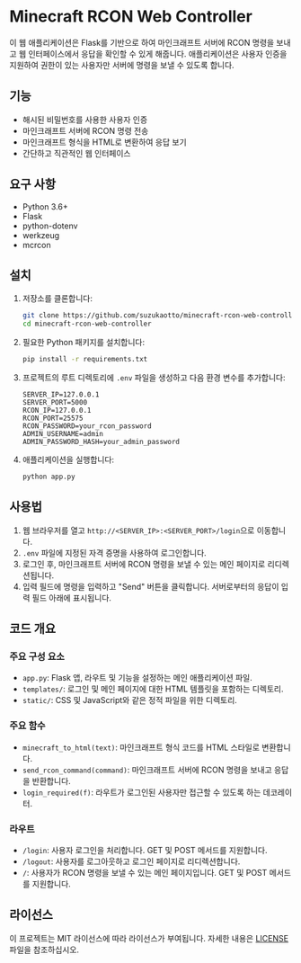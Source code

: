# Minecraft RCON Web Controller

이 웹 애플리케이션은 Flask를 기반으로 하여 마인크래프트 서버에 RCON 명령을 보내고 웹 인터페이스에서 응답을 확인할 수 있게 해줍니다. 애플리케이션은 사용자 인증을 지원하여 권한이 있는 사용자만 서버에 명령을 보낼 수 있도록 합니다.

## 기능

- 해시된 비밀번호를 사용한 사용자 인증
- 마인크래프트 서버에 RCON 명령 전송
- 마인크래프트 형식을 HTML로 변환하여 응답 보기
- 간단하고 직관적인 웹 인터페이스

## 요구 사항

- Python 3.6+
- Flask
- python-dotenv
- werkzeug
- mcrcon

## 설치

1. 저장소를 클론합니다:
    ```sh
    git clone https://github.com/suzukaotto/minecraft-rcon-web-controller.git
    cd minecraft-rcon-web-controller
    ```

2. 필요한 Python 패키지를 설치합니다:
    ```sh
    pip install -r requirements.txt
    ```

3. 프로젝트의 루트 디렉토리에 `.env` 파일을 생성하고 다음 환경 변수를 추가합니다:
    ```env
    SERVER_IP=127.0.0.1
    SERVER_PORT=5000
    RCON_IP=127.0.0.1
    RCON_PORT=25575
    RCON_PASSWORD=your_rcon_password
    ADMIN_USERNAME=admin
    ADMIN_PASSWORD_HASH=your_admin_password
    ```

4. 애플리케이션을 실행합니다:
    ```sh
    python app.py
    ```

## 사용법

1. 웹 브라우저를 열고 `http://<SERVER_IP>:<SERVER_PORT>/login`으로 이동합니다.
2. `.env` 파일에 지정된 자격 증명을 사용하여 로그인합니다.
3. 로그인 후, 마인크래프트 서버에 RCON 명령을 보낼 수 있는 메인 페이지로 리디렉션됩니다.
4. 입력 필드에 명령을 입력하고 "Send" 버튼을 클릭합니다. 서버로부터의 응답이 입력 필드 아래에 표시됩니다.

## 코드 개요

### 주요 구성 요소

- `app.py`: Flask 앱, 라우트 및 기능을 설정하는 메인 애플리케이션 파일.
- `templates/`: 로그인 및 메인 페이지에 대한 HTML 템플릿을 포함하는 디렉토리.
- `static/`: CSS 및 JavaScript와 같은 정적 파일을 위한 디렉토리.

### 주요 함수

- `minecraft_to_html(text)`: 마인크래프트 형식 코드를 HTML 스타일로 변환합니다.
- `send_rcon_command(command)`: 마인크래프트 서버에 RCON 명령을 보내고 응답을 반환합니다.
- `login_required(f)`: 라우트가 로그인된 사용자만 접근할 수 있도록 하는 데코레이터.

### 라우트

- `/login`: 사용자 로그인을 처리합니다. GET 및 POST 메서드를 지원합니다.
- `/logout`: 사용자를 로그아웃하고 로그인 페이지로 리디렉션합니다.
- `/`: 사용자가 RCON 명령을 보낼 수 있는 메인 페이지입니다. GET 및 POST 메서드를 지원합니다.

## 라이선스

이 프로젝트는 MIT 라이선스에 따라 라이선스가 부여됩니다. 자세한 내용은 [LICENSE](LICENSE) 파일을 참조하십시오.
